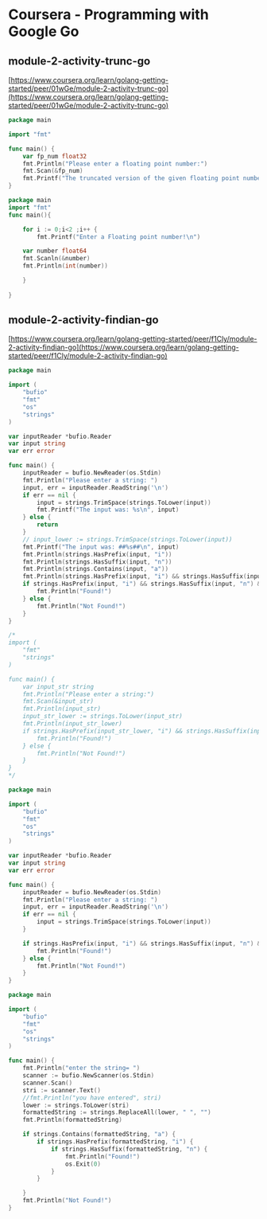 # Coursera - Programming with Google Go

## module-2-activity-trunc-go

[https://www.coursera.org/learn/golang-getting-started/peer/01wGe/module-2-activity-trunc-go](https://www.coursera.org/learn/golang-getting-started/peer/01wGe/module-2-activity-trunc-go)

```go
package main

import "fmt"

func main() {
	var fp_num float32
	fmt.Println("Please enter a floating point number:")
	fmt.Scan(&fp_num)
	fmt.Printf("The truncated version of the given floating point number: %d", int(fp_num))
}
```

```go
package main
import "fmt"
func main(){

	for i := 0;i<2 ;i++ {
		fmt.Printf("Enter a Floating point number!\n")

	var number float64
	fmt.Scanln(&number)
	fmt.Println(int(number))

	}
	
}

```

## module-2-activity-findian-go

[https://www.coursera.org/learn/golang-getting-started/peer/f1Cly/module-2-activity-findian-go](https://www.coursera.org/learn/golang-getting-started/peer/f1Cly/module-2-activity-findian-go)

```go
package main

import (
	"bufio"
	"fmt"
	"os"
	"strings"
)

var inputReader *bufio.Reader
var input string
var err error

func main() {
	inputReader = bufio.NewReader(os.Stdin)
	fmt.Println("Please enter a string: ")
	input, err = inputReader.ReadString('\n')
	if err == nil {
		input = strings.TrimSpace(strings.ToLower(input))
		fmt.Printf("The input was: %s\n", input)
	} else {
		return
	}
	// input_lower := strings.TrimSpace(strings.ToLower(input))
	fmt.Printf("The input was: ##%s##\n", input)
	fmt.Println(strings.HasPrefix(input, "i"))
	fmt.Println(strings.HasSuffix(input, "n"))
	fmt.Println(strings.Contains(input, "a"))
	fmt.Println(strings.HasPrefix(input, "i") && strings.HasSuffix(input, "n") && strings.Contains(input, "a"))
	if strings.HasPrefix(input, "i") && strings.HasSuffix(input, "n") && strings.Contains(input, "a") {
		fmt.Println("Found!")
	} else {
		fmt.Println("Not Found!")
	}
}

/*
import (
	"fmt"
	"strings"
)

func main() {
	var input_str string
	fmt.Println("Please enter a string:")
	fmt.Scan(&input_str)
	fmt.Println(input_str)
	input_str_lower := strings.ToLower(input_str)
	fmt.Println(input_str_lower)
	if strings.HasPrefix(input_str_lower, "i") && strings.HasSuffix(input_str_lower, "n") && strings.Contains(input_str_lower, "a") {
		fmt.Println("Found!")
	} else {
		fmt.Println("Not Found!")
	}
}
*/

```



```go
package main

import (
	"bufio"
	"fmt"
	"os"
	"strings"
)

var inputReader *bufio.Reader
var input string
var err error

func main() {
	inputReader = bufio.NewReader(os.Stdin)
	fmt.Println("Please enter a string: ")
	input, err = inputReader.ReadString('\n')
	if err == nil {
		input = strings.TrimSpace(strings.ToLower(input))
	}

	if strings.HasPrefix(input, "i") && strings.HasSuffix(input, "n") && strings.Contains(input, "a") {
		fmt.Println("Found!")
	} else {
		fmt.Println("Not Found!")
	}
}

```



```go
package main

import (
	"bufio"
	"fmt"
	"os"
	"strings"
)

func main() {
	fmt.Println("enter the string= ")
	scanner := bufio.NewScanner(os.Stdin)
	scanner.Scan()
	stri := scanner.Text()
	//fmt.Println("you have entered", stri)
	lower := strings.ToLower(stri)
	formattedString := strings.ReplaceAll(lower, " ", "")
	fmt.Println(formattedString)

	if strings.Contains(formattedString, "a") {
		if strings.HasPrefix(formattedString, "i") {
			if strings.HasSuffix(formattedString, "n") {
				fmt.Println("Found!")
				os.Exit(0)
			}
		}

	}
	fmt.Println("Not Found!")
}

```

